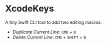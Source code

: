 # XcodeKeys

A tiny Swift CLI tool to add two editing macros:
- *Duplicate Current Line*: `CMD` + `D`
- *Delete Current Line*: `CMD` + `SHIFT` + `D`

